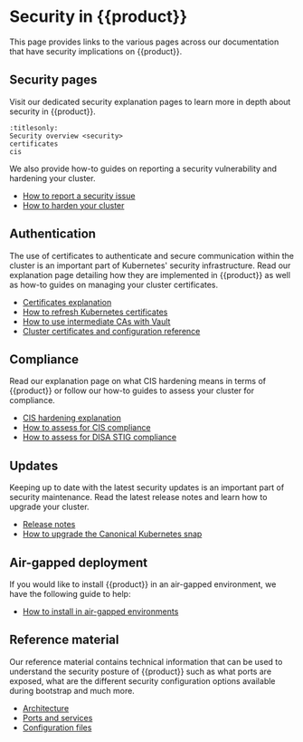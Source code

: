 # Security in {{product}}

This page provides links to the various pages across our documentation that
have security implications on {{product}}.

## Security pages

Visit our dedicated security explanation pages to learn more in depth about
security in {{product}}.

```{toctree}
:titlesonly:
Security overview <security>
certificates
cis
```
<!-- Add back in once we have this page complete Cryptography <cryptography> -->

We also provide how-to guides on reporting a security vulnerability and
hardening your cluster.

- [How to report a security issue]
- [How to harden your cluster]

## Authentication

The use of certificates to authenticate and secure communication within the
cluster is an important part of Kubernetes' security infrastructure. Read our
explanation page detailing how they are implemented in {{product}} as well as
how-to guides on managing your cluster certificates.

- [Certificates explanation]
- [How to refresh Kubernetes certificates]
- [How to use intermediate CAs with Vault]
- [Cluster certificates and configuration reference]


## Compliance

Read our explanation page on what CIS hardening means in terms of {{product}} or
follow our how-to guides to assess your cluster for compliance.

- [CIS hardening explanation]
- [How to assess for CIS compliance]
- [How to assess for DISA STIG compliance]

## Updates

Keeping up to date with the latest security updates is an important part of
security maintenance. Read the latest release notes and learn how to upgrade
your cluster.

- [Release notes]
- [How to upgrade the Canonical Kubernetes snap]

## Air-gapped deployment

If you would like to install {{product}} in an air-gapped environment, we have
the following guide to help:

- [How to install in air-gapped environments]

## Reference material

Our reference material contains technical information that can be used to
understand the security posture of {{product}} such as what ports are exposed,
what are the different security configuration options available during bootstrap
and much more.

- [Architecture]
- [Ports and services]
- [Configuration files]

<!-- LINKS -->
[Architecture]:/snap/reference/architecture
[Ports and services]:/snap/reference/ports-and-services.md
[Configuration files]:/snap/reference/config-files/index
[How to report a security issue]:/snap/howto/security/report-security-issue.md
[Cluster certificates and configuration reference]: /snap/reference/certificates/
[How to refresh Kubernetes certificates]:/snap/howto/security/refresh-certs.md
[How to use intermediate CAs with Vault]:/snap/howto/security/intermediate-ca.md
[How to assess for DISA STIG compliance]:/snap/howto/security/disa-stig-assessment.md
[How to assess for CIS compliance]: /snap/howto/security/cis-assessment.md
[Release notes]:/snap/reference/releases.md
[How to upgrade the Canonical Kubernetes snap]:/snap/howto/upgrades.md
[Certificates explanation]: certificates
[CIS hardening explanation]: cis
[How to install in air-gapped environments]:/snap/howto/install/offline/
[How to harden your cluster]: /snap/howto/security/hardening.md
